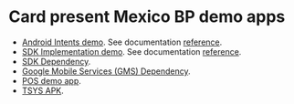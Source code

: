 # Card present Mexico BP demo apps

* [Android Intents demo](https://github.com/Kushki-TW/Card-present-Mexico-BP-apps/blob/main/android-intents-demo). See documentation [reference](https://api-docs.kushkipagos.com/docs/card-present-mexico-bp/android-intents).
* [SDK Implementation demo](https://github.com/Kushki-TW/Card-present-Mexico-BP-apps/blob/main/sdk-demo(project)). See documentation [reference](https://api-docs.kushkipagos.com/docs/card-present-mexico-bp/android-sdk).
* [SDK Dependency](https://github.com/Kushki-TW/Card-present-Mexico-BP-apps/blob/main/sdk-android-2.7.8.3.aar).
* [Google Mobile Services (GMS) Dependency](https://github.com/Kushki-TW/Card-present-Mexico-BP-apps/blob/main/devel-gms-google-debug-4.3.24.apk).
* [POS demo app](https://github.com/Kushki-TW/Card-present-Mexico-BP-apps/blob/main/app-debug.apk).
* [TSYS APK](https://github.com/Kushki-TW/Card-present-Mexico-BP-apps/blob/main/BPCKT-Elphrona-billpocketProdGmsAsyncImagesRelease-145-4.2.8-QBT.apk).
